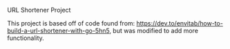 URL Shortener Project

This project is based off of code found from: https://dev.to/envitab/how-to-build-a-url-shortener-with-go-5hn5, but was modified to add more functionality.
